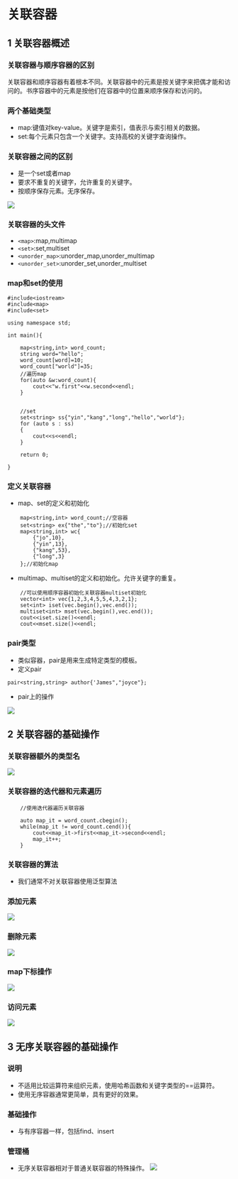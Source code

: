 # 关联容器


## 1 关联容器概述

### 关联容器与顺序容器的区别

关联容器和顺序容器有着根本不同。关联容器中的元素是按关键字来把偶才能和访问的。书序容器中的元素是按他们在容器中的位置来顺序保存和访问的。

### 两个基础类型

* map:键值对key-value。关键字是索引，值表示与索引相关的数据。
* set:每个元素只包含一个关键字。支持高校的关键字查询操作。


### 关联容器之间的区别
* 是一个set或者map
* 要求不重复的关键字，允许重复的关键字。
* 按顺序保存元素。无序保存。

![](2021-03-06-15-48-08.png)

### 关联容器的头文件

* `<map>`:map,multimap
* `<set>`:set,multiset
* `<unorder_map>`:unorder_map,unorder_multimap
* `<unorder_set>`:unorder_set,unorder_multiset

### map和set的使用

```
#include<iostream>
#include<map>
#include<set>

using namespace std;

int main(){

    map<string,int> word_count;
    string word="hello";
    word_count[word]=10;
    word_count["world"]=35;
    //遍历map
    for(auto &w:word_count){
        cout<<"w.first"<<w.second<<endl;
    }


    //set
    set<string> ss{"yin","kang","long","hello","world"};
    for (auto s : ss)
    {
        cout<<s<<endl;
    }
    
    return 0;
    
}
```

### 定义关联容器

* map、set的定义和初始化
```
    map<string,int> word_count;//空容器
    set<string> ex{"the","to"};//初始化set
    map<string,int> wc{
        {"jo",10},
        {"yin",13},
        {"kang",53},
        {"long",3}
    };//初始化map
```
* multimap、multiset的定义和初始化。允许关键字的重复。

```
    //可以使用顺序容器初始化关联容器multiset初始化
    vector<int> vec{1,2,3,4,5,5,4,3,2,1};
    set<int> iset(vec.begin(),vec.end());
    multiset<int> mset(vec.begin(),vec.end());
    cout<<iset.size()<<endl;
    cout<<mset.size()<<endl;
```

### pair类型

* 类似容器，pair是用来生成特定类型的模板。
* 定义pair

```
pair<string,string> author{'James","joyce"};
```

* pair上的操作

![](2021-03-06-16-18-21.png)



## 2 关联容器的基础操作

### 关联容器额外的类型名
![](2021-03-06-16-20-49.png)


### 关联容器的迭代器和元素遍历

```
    //使用迭代器遍历关联容器

    auto map_it = word_count.cbegin();
    while(map_it != word_count.cend()){
        cout<<map_it->first<<map_it->second<<endl;
        map_it++;
    }
```

### 关联容器的算法

* 我们通常不对关联容器使用泛型算法

### 添加元素

![](2021-03-06-16-32-02.png)

### 删除元素

![](2021-03-06-16-32-39.png)

### map下标操作

![](2021-03-06-16-33-47.png)

### 访问元素

![](2021-03-06-16-34-40.png)


## 3 无序关联容器的基础操作

### 说明

* 不适用比较运算符来组织元素，使用哈希函数和关键字类型的==运算符。
* 使用无序容器通常更简单，具有更好的效果。

### 基础操作

* 与有序容器一样，包括find、insert

### 管理桶
* 无序关联容器相对于普通关联容器的特殊操作。
![](2021-03-06-16-48-05.png)


